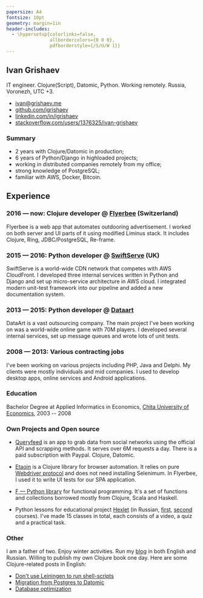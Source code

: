 ```yaml
---
papersize: A4
fontsize: 10pt
geometry: margin=1in
header-includes:
  - \hypersetup{colorlinks=false,
                allbordercolors={0 0 0},
                pdfborderstyle={/S/U/W 1}}
---
```


## Ivan Grishaev

IT engineer. Clojure(Script), Datomic, Python. Working remotely. Russia,
Voronezh, UTC +3.

- [ivan@grishaev.me](mailto:ivan@grishaev.me)
- [github.com/igrishaev](https://github.com/igrishaev)
- [linkedin.com/in/igrishaev](https://linkedin.com/in/igrishaev)
- [stackoverflow.com/users/1376325/ivan-grishaev](https://stackoverflow.com/users/1376325/ivan-grishaev)

### Summary
- 2 years with Clojure/Datomic in production;
- 6 years of Python/Django in highloaded projects;
- working in distributed companies remotely from my office;
- strong knowledge of PostgreSQL;
- familiar with AWS, Docker, Bitcoin.

## Experience

### 2016 &mdash; now: Clojure developer @ [Flyerbee](https://www.flyerbee.com/) (Switzerland)

Flyerbee is a web app that automates outdooring advertisement. I worked on both
server and UI parts of it using modified Liminus stack. It includes Clojure,
Ring, JDBC/PostgreSQL, Re-frame.

### 2015 &mdash; 2016: Python developer @ [SwiftServe](http://www.swiftserve.com/) (UK)

SwiftServe is a world-wide CDN network that competes with AWS CloudFront. I
developed three internal services written in Python and Django and set up
micro-service architecture in AWS cloud. I integrated modern unit-test framework
into our pipeline and added a new documentation system.

### 2013 &mdash; 2015: Python developer @ [Dataart](http://www.dataart.com/)

DataArt is a vast outsourcing company. The main project I've been working on was
a world-wide online game with 70M players. I developed several internal
services, set up message queues and wrote lots of unit tests.

### 2008 &mdash; 2013: Various contracting jobs

I've been working on various projects including PHP, Java and Delphi. My clients
were mostly individuals and mid companies. I used to develop desktop apps,
online services and Android applications.

### Education

Bachelor Degree at Applied Informatics in
Economics, [Chita University of Economics](http://narhoz-chita.ru/), 2003 --
2008

### Own Projects and Open source

- [Queryfeed](https://queryfeed.net/) is an app to grab data from social
  networks using the official API and scrapping methods. It serves over 6M
  requests a day. There is a paid subscription with Paypal. Clojure, Datomic.

- [Etaoin][etaoin] is a Clojure library for browser automation. It relies on
  pure [Webdriver protocol][webdriver] and does not need installing
  Selenimum. In Flyerbee, I used it to write UI tests for our SPA application.

- [F — Python library][f] for functional programming. It's a set of functions
  and collections borrowed mostly from Clojure, Scala and Haskell.

- Python lessons for educational project [Hexlet][hexlet] (in Russian,
  [first][py-1], [second][py-2] courses). I've made 15 classes in total, each
  consists of a video, a quiz and a practical task.

### Other

I am a father of two. Enjoy winter activities. Run my [blog][blog] in both
English and Russian. Willing to publish my own Clojure book one day. Here are
some Clojure-related posts in English:

- [Don't use Leiningen to run shell-scripts](http://grishaev.me/en/lein)
- [Migration from Postgres to Datomic](http://grishaev.me/en/pg-to-datomic)
- [Database optimization](http://grishaev.me/en/db-opt)

[f]: https://github.com/igrishaev/f
[etaoin]: https://github.com/igrishaev/etaoin
[webdriver]: https://www.w3.org/TR/webdriver/
[py-1]: https://ru.hexlet.io/courses/python_101
[py-2]: https://ru.hexlet.io/courses/python-modules
[blog]: http://grishaev.me/
[hexlet]: https://hexlet.io/
